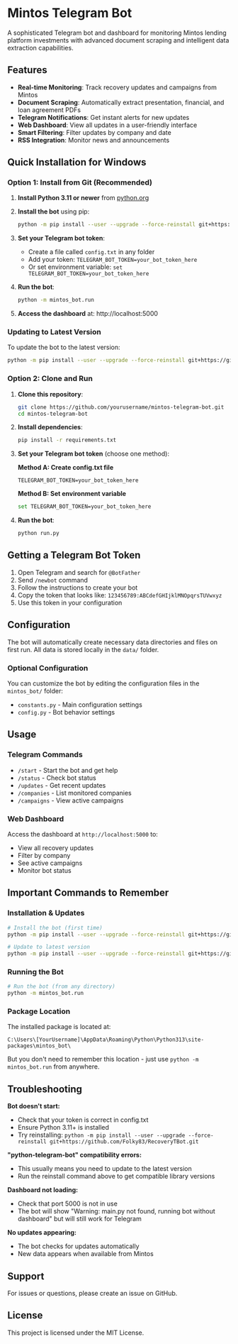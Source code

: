 # Mintos Telegram Bot

A sophisticated Telegram bot and dashboard for monitoring Mintos lending platform investments with advanced document scraping and intelligent data extraction capabilities.

## Features

- **Real-time Monitoring**: Track recovery updates and campaigns from Mintos
- **Document Scraping**: Automatically extract presentation, financial, and loan agreement PDFs
- **Telegram Notifications**: Get instant alerts for new updates
- **Web Dashboard**: View all updates in a user-friendly interface
- **Smart Filtering**: Filter updates by company and date
- **RSS Integration**: Monitor news and announcements

## Quick Installation for Windows

### Option 1: Install from Git (Recommended)

1. **Install Python 3.11 or newer** from [python.org](https://python.org)

2. **Install the bot** using pip:
   ```bash
   python -m pip install --user --upgrade --force-reinstall git+https://github.com/Folky83/RecoveryTBot.git
   ```

3. **Set your Telegram bot token**:
   - Create a file called `config.txt` in any folder
   - Add your token: `TELEGRAM_BOT_TOKEN=your_bot_token_here`
   - Or set environment variable: `set TELEGRAM_BOT_TOKEN=your_bot_token_here`

4. **Run the bot**:
   ```bash
   python -m mintos_bot.run
   ```

5. **Access the dashboard** at: http://localhost:5000

### Updating to Latest Version

To update the bot to the latest version:
```bash
python -m pip install --user --upgrade --force-reinstall git+https://github.com/Folky83/RecoveryTBot.git
```

### Option 2: Clone and Run

1. **Clone this repository**:
   ```bash
   git clone https://github.com/yourusername/mintos-telegram-bot.git
   cd mintos-telegram-bot
   ```

2. **Install dependencies**:
   ```bash
   pip install -r requirements.txt
   ```

3. **Set your Telegram bot token** (choose one method):
   
   **Method A: Create config.txt file**
   ```
   TELEGRAM_BOT_TOKEN=your_bot_token_here
   ```
   
   **Method B: Set environment variable**
   ```bash
   set TELEGRAM_BOT_TOKEN=your_bot_token_here
   ```

4. **Run the bot**:
   ```bash
   python run.py
   ```

## Getting a Telegram Bot Token

1. Open Telegram and search for `@BotFather`
2. Send `/newbot` command
3. Follow the instructions to create your bot
4. Copy the token that looks like: `123456789:ABCdefGHIjklMNOpqrsTUVwxyz`
5. Use this token in your configuration

## Configuration

The bot will automatically create necessary data directories and files on first run. All data is stored locally in the `data/` folder.

### Optional Configuration

You can customize the bot by editing the configuration files in the `mintos_bot/` folder:

- `constants.py` - Main configuration settings
- `config.py` - Bot behavior settings

## Usage

### Telegram Commands

- `/start` - Start the bot and get help
- `/status` - Check bot status
- `/updates` - Get recent updates
- `/companies` - List monitored companies
- `/campaigns` - View active campaigns

### Web Dashboard

Access the dashboard at `http://localhost:5000` to:
- View all recovery updates
- Filter by company
- See active campaigns
- Monitor bot status

## Important Commands to Remember

### Installation & Updates
```bash
# Install the bot (first time)
python -m pip install --user --upgrade --force-reinstall git+https://github.com/Folky83/RecoveryTBot.git

# Update to latest version
python -m pip install --user --upgrade --force-reinstall git+https://github.com/Folky83/RecoveryTBot.git
```

### Running the Bot
```bash
# Run the bot (from any directory)
python -m mintos_bot.run
```

### Package Location
The installed package is located at:
```
C:\Users\[YourUsername]\AppData\Roaming\Python\Python313\site-packages\mintos_bot\
```

But you don't need to remember this location - just use `python -m mintos_bot.run` from anywhere.

## Troubleshooting

**Bot doesn't start:**
- Check that your token is correct in config.txt
- Ensure Python 3.11+ is installed
- Try reinstalling: `python -m pip install --user --upgrade --force-reinstall git+https://github.com/Folky83/RecoveryTBot.git`

**"python-telegram-bot" compatibility errors:**
- This usually means you need to update to the latest version
- Run the reinstall command above to get compatible library versions

**Dashboard not loading:**
- Check that port 5000 is not in use
- The bot will show "Warning: main.py not found, running bot without dashboard" but will still work for Telegram

**No updates appearing:**
- The bot checks for updates automatically
- New data appears when available from Mintos

## Support

For issues or questions, please create an issue on GitHub.

## License

This project is licensed under the MIT License.